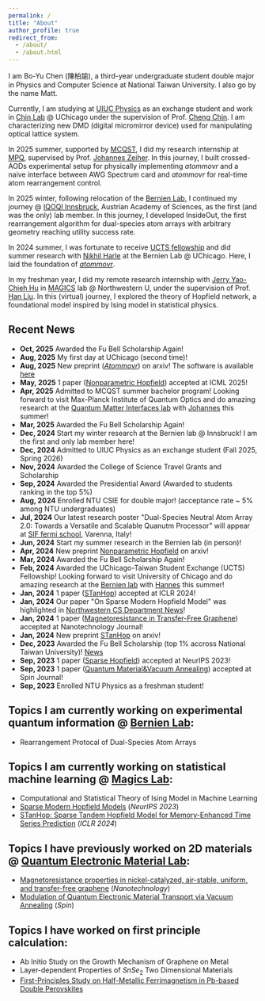 ```yaml
---
permalink: /
title: "About"
author_profile: true
redirect_from:
  - /about/
  - /about.html
---
```


I am Bo-Yu Chen (陳柏諭), a third-year undergraduate student double major in Physics and Computer Science at National Taiwan University. I also go by the name Matt.

Currently, I am studying at [UIUC Physics](https://physics.illinois.edu/) as an exchange student and work in [Chin Lab](https://ultracold.uchicago.edu) @ UChicago under the supervision of Prof. [Cheng Chin](https://physics.uchicago.edu/people/profile/cheng-chin/). I am characterizing new DMD (digital micromirror device) used for manipulating optical lattice system.

In 2025 summer, supported by [MCQST](https://www.mcqst.de/), I did my research internship at [MPQ](https://www.mpq.mpg.de/en), supervised by Prof. [Johannes Zeiher](https://www.mpq.mpg.de/person/107196/6707561). In this journey, I built crossed-AODs experimental setup for physically implementing _atommovr_ and a naive interface between AWG Spectrum card and _atommovr_ for real-time atom rearrangement control.

In 2025 winter, following relocation of the [Bernien Lab](https://bernienlab.com/), I continued my journey @ [IQOQI Innsbruck](https://iqoqi.at/en/), Austrian Academy of Sciences, as the first (and was the only) lab member. In this journey, I developed InsideOut, the first rearrangement algorithm for dual-species atom arrays with arbitrary geometry reaching utility success rate.

In 2024 summer, I was fortunate to receive [UCTS fellowship](https://ultracold.uchicago.edu/taiwan/2024fellows) and did summer research with [Nikhil Harle](https://www.linkedin.com/in/nikhil-harle-9b8a2520b/) at the Bernien Lab @ UChicago. Here, I laid the foundation of [_atommovr_](https://arxiv.org/abs/2508.02670).

In my freshman year, I did my remote research internship with [Jerry Yao-Chieh Hu](https://northwestern.jerryhu.page/home) in [MAGICS](http://magics.cs.northwestern.edu/index.html) lab @ Northwestern U, under the supervision of Prof. [Han Liu](https://www.mccormick.northwestern.edu/research-faculty/directory/profiles/liu-han.html). In this (virtual) journey, I explored the theory of Hopfield network, a foundational model inspired by Ising model in statistical physics.

## Recent News
* **Oct, 2025** Awarded the Fu Bell Scholarship Again!
* **Aug, 2025** My first day at UChicago (second time)!
* **Aug, 2025** New preprint ([_Atommovr_](https://arxiv.org/abs/2508.02670)) on arxiv! The software is available [here](https://github.com/bernienlab/atommovr)
* **May, 2025** 1 paper ([Nonparametric Hopfield](https://arxiv.org/abs/2404.03900)) accepted at ICML 2025!
* **Apr, 2025** Admitted to MCQST summer bachelor program! Looking forward to visit Max-Planck Institute of Quantum Optics and do amazing research at the [Quantum Matter Interfaces lab](https://www.mpq.mpg.de/6707561/zeiher) with [Johannes](https://www.mpq.mpg.de/person/107196/6707561) this summer!
* **Mar, 2025** Awarded the Fu Bell Scholarship Again!
* **Dec, 2024** Start my winter research at the Bernien lab @ Innsbruck! I am the first and only lab member here!
* **Dec, 2024** Admitted to UIUC Physics as an exchange student (Fall 2025, Spring 2026)
* **Nov, 2024** Awarded the College of Science Travel Grants and Scholarship
* **Sep, 2024** Awarded the Presidential Award (Awarded to students ranking in the top 5%)
* **Aug, 2024** Enrolled NTU CSIE for double major! (acceptance rate ~ 5% among NTU undergraduates)
* **Jul, 2024** Our latest research poster "Dual-Species Neutral Atom Array 2.0: Towards a Versatile and Scalable Quanutm Processor" will appear at [SIF fermi school](https://sites.google.com/unifi.it/varenna2024atoms/home), Varenna, Italy!
* **Jun, 2024** Start my summer research in the Bernien lab (in person)!
* **Apr, 2024** New preprint [Nonparametric Hopfield](https://arxiv.org/pdf/2404.03900.pdf) on arxiv!
* **Mar, 2024** Awarded the Fu Bell Scholarship Again!
* **Feb, 2024** Awarded the UChicago-Taiwan Student Exchange (UCTS) Fellowship! Looking forward to visit University of Chicago and do amazing research at the [Bernien lab](http://www.bernienlab.com/)  with [Hannes](https://pme.uchicago.edu/faculty/hannes-bernien) this summer!
* **Jan, 2024** 1 paper ([STanHop](https://openreview.net/forum?id=6iwg437CZs&referrer=%5BAuthor%20Console%5D(%2Fgroup%3Fid%3DICLR.cc%2F2024%2FConference%2FAuthors%23your-submissions))) accepted at ICLR 2024!
* **Jan, 2024** Our paper "On Sparse Modern Hopfield Model" was highlighted in [Northwestern CS Department News](https://www.mccormick.northwestern.edu/computer-science/news-events/news/articles/2023/strong-northwestern-cs-presence-at-the-2023-neurips-conference.html)!
* **Jan, 2024** 1 paper ([Magnetoresistance in Transfer-Free Graphene](https://iopscience.iop.org/article/10.1088/1361-6528/ad2381/meta)) accepted at Nanotechnology Journal!
* **Jan, 2024** New preprint [STanHop](https://arxiv.org/abs/2312.17346) on arxiv!
* **Dec, 2023** Awarded the Fu Bell Scholarship (top 1% accross National Taiwan University)! [News](https://sec.ntu.edu.tw/epaper/article.asp?num=1590&sn=23971)
* **Sep, 2023** 1 paper ([Sparse Hopfield](https://arxiv.org/abs/2309.12673)) accepted at NeurIPS 2023!
* **Sep, 2023** 1 paper ([Quantum Material&Vacuum Annealing](https://www.worldscientific.com/doi/10.1142/S2010324723400234)) accepted at Spin Journal!
* **Sep, 2023** Enrolled NTU Physics as a freshman student!

## Topics I am currently working on experimental quantum information @ [Bernien Lab](http://www.bernienlab.com/):
* Rearrangement Protocal of Dual-Species Atom Arrays

## Topics I am currently working on statistical machine learning @ [Magics Lab](https://magics.cs.northwestern.edu/papers.html):
* Computational and Statistical Theory of Ising Model in Machine Learning
* <a href="https://arxiv.org/abs/2309.12673" target="_blank">Sparse Modern Hopfield Models</a> (*NeurIPS 2023*)
* <a href="https://arxiv.org/abs/2312.17346" target="_blank">STanHop: Sparse Tandem Hopfield Model for Memory-Enhanced Time Series Prediction</a> (*ICLR 2024*)

## Topics I have previously worked on 2D materials @ [Quantum Electronic Material Lab](https://cyellab453.wixsite.com/mysite):
* <a href="https://iopscience.iop.org/article/10.1088/1361-6528/ad2381/meta" target="_blank">Magnetoresistance properties in nickel-catalyzed, air-stable, uniform, and transfer-free graphene</a> (*Nanotechnology*)
* <a href="https://www.worldscientific.com/doi/10.1142/S2010324723400234" target="_blank">Modulation of Quantum Electronic Material Transport via Vacuum Annealing</a> (*Spin*)

## Topics I have worked on first principle calculation:
* Ab Initio Study on the Growth Mechanism of Graphene on Metal
* Layer-dependent Properties of $SnSe_2$ Two Dimensional Materials
* <a href=" https://www.mdpi.com/1996-1944/15/9/3311" target="_blank">First-Principles Study on Half-Metallic Ferrimagnetism in Pb-based Double Perovskites</a>
